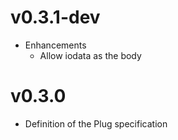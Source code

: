 # v0.3.1-dev

* Enhancements
  * Allow iodata as the body

# v0.3.0

* Definition of the Plug specification